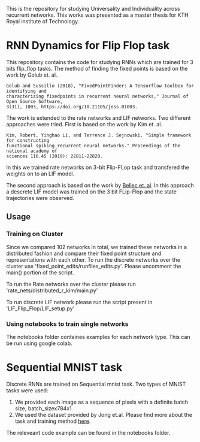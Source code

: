 This is the repository for studying Universality and Individuality across recurrent networks. This works was presented as a master thesis for KTH Royal institute of Technology. 

# RNN Dynamics for Flip Flop task
This repository contains the code for studying RNNs which are trained for 3 bits flip_flop tasks. The method of finding the fixed points is based on the work by Golub et. al. 

```
Golub and Sussillo (2018), "FixedPointFinder: A Tensorflow toolbox for identifying and 
characterizing fixedpoints in recurrent neural networks," Journal of Open Source Software, 
3(31), 1003, https://doi.org/10.21105/joss.01003.
```


The work is extended to the rate networks and LIF networks. Two different approaches were tried. First is based on the work by Kim et. al.
```
Kim, Robert, Yinghao Li, and Terrence J. Sejnowski. "Simple framework for constructing 
functional spiking recurrent neural networks." Proceedings of the national academy of 
sciences 116.45 (2019): 22811-22820.
```
In this we trained rate networks on 3-bit Flip-FLop task and transfered the weights on to an LIF model. 

The second approach is based on the work by [Bellec et. al](https://github.com/IGITUGraz/LSNN-official). In this approach a descrete LIF model was trained on the 3 bit FLip-Flop and the state trajectories were observed.  
## Usage
### Training on Cluster 
Since we compared 102 networks in total, we trained these networks in a distributed fashion and compare their fixed point structure and representations with each other. 
To run the discrete networks over the cluster use 'fixed_point_edits/runfiles_edits.py'. Please uncomment the main() portion of the script. 

To run the Rate networks over the cluster please run 'rate_nets/distributed_r_kim/main.py'

To run discrete LIF network please run the script present in 'LIF_Flip_Flop/LIF_setup.py'

### Using notebooks to train single networks
The notebooks folder containes examples for each network type. This can be run using google colab. 

# Sequential MNIST task
Discrete RNNs are trained on Sequential mnist task. Two types of MNIST tasks were used:  

1. We provided each image as a sequence of pixels with a definite batch size, batch_sizex784x1
2. We used the dataset provided by Jong et.al. Please find more about the task and training method [here](https://edwin-de-jong.github.io/blog/isl/incremental-sequence-learning.html). 

The releveant code example can be found in the notebooks folder. 
